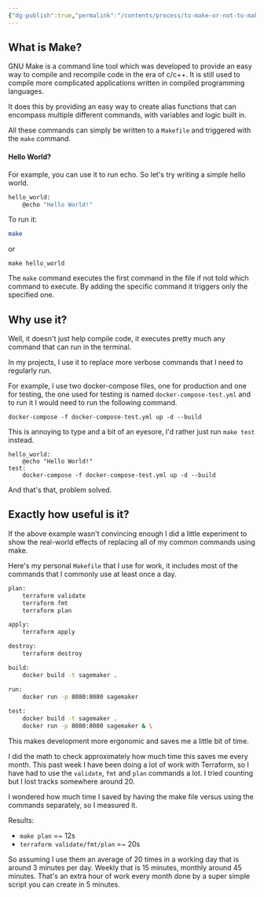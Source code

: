 ```yaml
---
{"dg-publish":true,"permalink":"/contents/process/to-make-or-not-to-make/","tags":["Process","Scripts"],"created":"2024-02-29T21:08:22.724+01:00","updated":"2024-03-05T21:39:59.287+01:00"}
---
```



## What is Make?

GNU Make is a command line tool which was developed to provide an easy way to compile and recompile code in the era of c/c++. It is still used to compile more complicated applications written in compiled programming languages. 

It does this by providing an easy way to create alias functions that can encompass multiple different commands, with variables and logic built in. 

All these commands can simply be written to a `Makefile` and triggered with the `make` command. 

#### Hello World? 

For example, you can use it to run echo. So let's try writing a simple hello world. 

```Bash
hello_world:
	@echo "Hello World!"
```

To run it:
```Bash
make 
```
or 
```Shell
make hello_world
```

The `make` command executes the first command in the file if not told which command to execute. By adding the specific command it triggers only the specified one.

## Why use it?

Well, it doesn't just help compile code, it executes pretty much any command that can run in the terminal. 

In my projects, I use it to replace more verbose commands that I need to regularly run. 

For example, I use two docker-compose files, one for production and one for testing, the one used for testing is named `docker-compose-test.yml` and to run it I would need to run the following command. 

```Shell
docker-compose -f docker-compose-test.yml up -d --build
```

This is annoying to type and a bit of an eyesore, I'd rather just run `make test` instead. 

```
hello_world:
	@echo "Hello World!"
test:
	docker-compose -f docker-compose-test.yml up -d --build
```

And that's that, problem solved. 
## Exactly how useful is it? 

If the above example wasn't convincing enough I did a little experiment to show the real-world effects of replacing all of my common commands using make. 

Here's my personal `Makefile` that I use for work, it includes most of the commands that I commonly use at least once a day. 

```Bash
plan:
	terraform validate
	terraform fmt
	terraform plan

apply:
	terraform apply

destroy:
	terraform destroy

build:
	docker build -t sagemaker .

run:
	docker run -p 8080:8080 sagemaker
	
test:
	docker build -t sagemaker .
	docker run -p 8080:8080 sagemaker & \
```

This makes development more ergonomic and saves me a little bit of time. 

I did the math to check approximately how much time this saves me every month. This past week I have been doing a lot of work with Terraform, so I have had to use the `validate`, `fmt` and `plan` commands a lot. I tried counting but I lost tracks somewhere around 20. 

I wondered how much time I saved by having the make file versus using the commands separately, so I measured it. 

Results:
-  `make plan`  =~ 12s
-  `terraform validate/fmt/plan` =~ 20s

So assuming I use them an average of 20 times in a working day that is around 3 minutes per day. Weekly that is 15 minutes, monthly around 45 minutes. That's an extra hour of work every month done by a super simple script you can create in 5 minutes.  